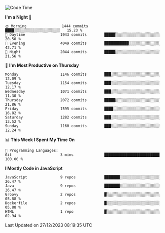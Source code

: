 <!--START_SECTION:waka-->
![Code Time](http://img.shields.io/badge/Code%20Time-1%2C318%20hrs%2033%20mins-blue)

**I'm a Night 🦉** 

```text
🌞 Morning                1444 commits        ████░░░░░░░░░░░░░░░░░░░░░   15.23 % 
🌆 Daytime                1943 commits        █████░░░░░░░░░░░░░░░░░░░░   20.50 % 
🌃 Evening                4049 commits        ███████████░░░░░░░░░░░░░░   42.71 % 
🌙 Night                  2044 commits        █████░░░░░░░░░░░░░░░░░░░░   21.56 % 
```
📅 **I'm Most Productive on Thursday** 

```text
Monday                   1146 commits        ███░░░░░░░░░░░░░░░░░░░░░░   12.09 % 
Tuesday                  1154 commits        ███░░░░░░░░░░░░░░░░░░░░░░   12.17 % 
Wednesday                1071 commits        ███░░░░░░░░░░░░░░░░░░░░░░   11.30 % 
Thursday                 2072 commits        █████░░░░░░░░░░░░░░░░░░░░   21.86 % 
Friday                   1595 commits        ████░░░░░░░░░░░░░░░░░░░░░   16.82 % 
Saturday                 1282 commits        ███░░░░░░░░░░░░░░░░░░░░░░   13.52 % 
Sunday                   1160 commits        ███░░░░░░░░░░░░░░░░░░░░░░   12.24 % 
```


📊 **This Week I Spent My Time On** 

```text
💬 Programming Languages: 
Git                      3 mins              █████████████████████████   100.00 % 
```

**I Mostly Code in JavaScript** 

```text
JavaScript               9 repos             ███████░░░░░░░░░░░░░░░░░░   26.47 % 
Java                     9 repos             ███████░░░░░░░░░░░░░░░░░░   26.47 % 
Groovy                   2 repos             █░░░░░░░░░░░░░░░░░░░░░░░░   05.88 % 
Dockerfile               2 repos             █░░░░░░░░░░░░░░░░░░░░░░░░   05.88 % 
HTML                     1 repo              █░░░░░░░░░░░░░░░░░░░░░░░░   02.94 % 
```




 Last Updated on 27/12/2023 08:19:35 UTC
<!--END_SECTION:waka-->
